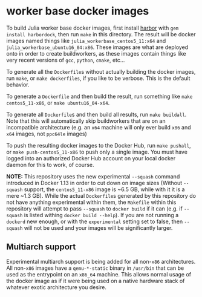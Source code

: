 worker base docker images
=========================

To build Julia worker base docker images, first install [harbor](https://github.com/leethomas/harbor) with `gem install harbordock`, then run `make` in this directory.  The result will be docker images named things like `julia_workerbase_centos5_11:x64` and `julia_workerbase_ubuntu16_04:x86`.  These images are what are deployed onto in order to create buildworkers, as these images contain things like very recent versions of `gcc`, `python`, `cmake`, etc...

To generate all the `Dockerfile`s without actually building the docker images, run `make`, or `make dockerfiles`, if you like to be verbose.  This is the default behavior.

To generate a `Dockerfile` and then build the result, run something like `make centos5_11-x86`, or `make ubuntu16_04-x64`.

To generate all `Dockerfile`s and then build all results, run `make buildall`.  Note that this will automatically skip buildworkers that are on an incompatible architecture (e.g. an `x64` machine will only ever build `x86` and `x64` images, not `ppc64le` images)

To push the resulting docker images to the Docker Hub, run `make pushall`, or `make push-centos5_11-x86` to push only a single image.  You must have logged into an authorized Docker Hub account on your local docker daemon for this to work, of course.

**NOTE:** This repository uses the new experimental `--squash` command introduced in Docker 1.13 in order to cut down on image sizes (Without `--squash` support, the `centos5_11-x86` image is ~6.5 GB, while with it it is a mere ~1.3 GB). While the actual `Dockerfile`s generated by this repository do not have anything experimental within them, the `Makefile` within this repository will attempt to pass `--squash` to `docker build` if it can (e.g. if `--squash` is listed withing `docker build --help`).  If you are not running a `dockerd` new enough, or with the `experimental` setting set to false, then `--squash` will not be used and your images will be significantly larger.

## Multiarch support
Experimental multiarch support is being added for all non-`x86` architectures. All non-`x86` images have a `qemu-*-static` binary in `/usr/bin` that can be used as the entrypoint on an `x86_64` machine.  This allows normal usage of the docker image as if it were being used on a native hardware stack of whatever exotic architecture you desire.
